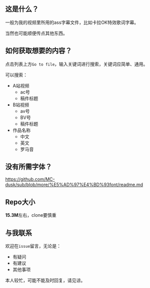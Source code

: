## 这是什么？

一般为我的视频里所用的ass字幕文件，比如卡拉OK特效歌词字幕。

当然也可能顺便传点其他东西。

## 如何获取想要的内容？

点击列表上方`Go to file`，输入关键词进行搜索，关键词应简单、通用。

可以搜索：

- A站视频
  - ac号
  - 稿件标题
- B站视频
  - av号
  - BV号
  - 稿件标题
- 作品名称
  - 中文
  - 英文
  - 罗马音

## 没有所需字体？

https://github.com/MC-dusk/sub/blob/more/%E5%AD%97%E4%BD%93font/readme.md

## Repo大小

**15.3M**左右，clone要慎重

## 与我联系

欢迎在`issue`留言，无论是：

- 有疑问
- 有建议
- 其他事项

本人较忙，可能不能及时回复，请见谅。
